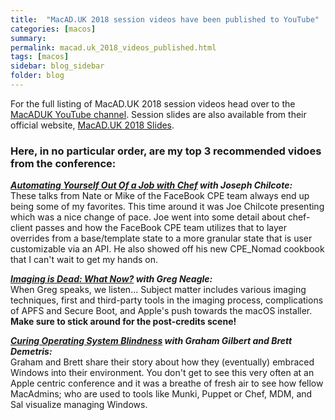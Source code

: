 ```yaml
---
title:  "MacAD.UK 2018 session videos have been published to YouTube"
categories: [macos]
summary:
permalink: macad.uk_2018_videos_published.html
tags: [macos]
sidebar: blog_sidebar
folder: blog
---
```


For the full listing of MacAD.UK 2018 session videos head over to the [MacADUK YouTube channel](https://www.youtube.com/channel/UCwQsWZeYENRSSOpa9_MfSOA). Session slides are also available from their official website, [MacAD.UK 2018 Slides](http://www.macad.uk/2018slides/). <br>

### **Here, in no particular order, are my top 3 recommended vidoes from the conference:**  

***[Automating Yourself Out Of a Job with Chef](https://youtu.be/qlIrFPUc1vk) with Joseph Chilcote:***  
These talks from Nate or Mike of the FaceBook CPE team always end up being some of my favorites. This time around it was Joe Chilcote presenting which was a nice change of pace. Joe went into some detail about chef-client passes and how the FaceBook CPE team utilizes that to layer overrides from a base/template state to a more granular state that is user customizable via an API. He also showed off his new CPE_Nomad cookbook that I can't wait to get my hands on.

***[Imaging is Dead: What Now?](https://youtu.be/0j4AxqkwQG4) with Greg Neagle:***  
When Greg speaks, we listen... Subject matter includes various imaging techniques, first and third-party tools in the imaging process, complications of APFS and Secure Boot, and Apple's push towards the macOS installer. **Make sure to stick around for the post-credits scene!**

***[Curing Operating System Blindness](https://youtu.be/n_gZFxvnj9k) with Graham Gilbert and Brett Demetris:***  
Graham and Brett share their story about how they (eventually) embraced Windows into their environment. You don't get to see this very often at an Apple centric conference and it was a breathe of fresh air to see how fellow MacAdmins; who are used to tools like Munki, Puppet or Chef, MDM, and Sal visualize managing Windows.
